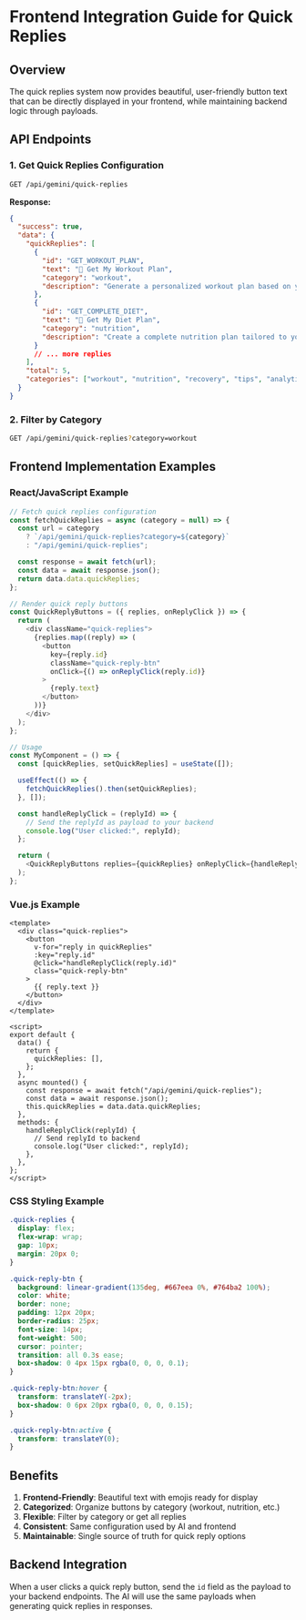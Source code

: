 # Frontend Integration Guide for Quick Replies

## Overview

The quick replies system now provides beautiful, user-friendly button text that can be directly displayed in your frontend, while maintaining backend logic through payloads.

## API Endpoints

### 1. Get Quick Replies Configuration

```bash
GET /api/gemini/quick-replies
```

**Response:**

```json
{
  "success": true,
  "data": {
    "quickReplies": [
      {
        "id": "GET_WORKOUT_PLAN",
        "text": "💪 Get My Workout Plan",
        "category": "workout",
        "description": "Generate a personalized workout plan based on your goals"
      },
      {
        "id": "GET_COMPLETE_DIET",
        "text": "🥗 Get My Diet Plan",
        "category": "nutrition",
        "description": "Create a complete nutrition plan tailored to your needs"
      }
      // ... more replies
    ],
    "total": 5,
    "categories": ["workout", "nutrition", "recovery", "tips", "analytics"]
  }
}
```

### 2. Filter by Category

```bash
GET /api/gemini/quick-replies?category=workout
```

## Frontend Implementation Examples

### React/JavaScript Example

```javascript
// Fetch quick replies configuration
const fetchQuickReplies = async (category = null) => {
  const url = category
    ? `/api/gemini/quick-replies?category=${category}`
    : "/api/gemini/quick-replies";

  const response = await fetch(url);
  const data = await response.json();
  return data.data.quickReplies;
};

// Render quick reply buttons
const QuickReplyButtons = ({ replies, onReplyClick }) => {
  return (
    <div className="quick-replies">
      {replies.map((reply) => (
        <button
          key={reply.id}
          className="quick-reply-btn"
          onClick={() => onReplyClick(reply.id)}
        >
          {reply.text}
        </button>
      ))}
    </div>
  );
};

// Usage
const MyComponent = () => {
  const [quickReplies, setQuickReplies] = useState([]);

  useEffect(() => {
    fetchQuickReplies().then(setQuickReplies);
  }, []);

  const handleReplyClick = (replyId) => {
    // Send the replyId as payload to your backend
    console.log("User clicked:", replyId);
  };

  return (
    <QuickReplyButtons replies={quickReplies} onReplyClick={handleReplyClick} />
  );
};
```

### Vue.js Example

```vue
<template>
  <div class="quick-replies">
    <button
      v-for="reply in quickReplies"
      :key="reply.id"
      @click="handleReplyClick(reply.id)"
      class="quick-reply-btn"
    >
      {{ reply.text }}
    </button>
  </div>
</template>

<script>
export default {
  data() {
    return {
      quickReplies: [],
    };
  },
  async mounted() {
    const response = await fetch("/api/gemini/quick-replies");
    const data = await response.json();
    this.quickReplies = data.data.quickReplies;
  },
  methods: {
    handleReplyClick(replyId) {
      // Send replyId to backend
      console.log("User clicked:", replyId);
    },
  },
};
</script>
```

### CSS Styling Example

```css
.quick-replies {
  display: flex;
  flex-wrap: wrap;
  gap: 10px;
  margin: 20px 0;
}

.quick-reply-btn {
  background: linear-gradient(135deg, #667eea 0%, #764ba2 100%);
  color: white;
  border: none;
  padding: 12px 20px;
  border-radius: 25px;
  font-size: 14px;
  font-weight: 500;
  cursor: pointer;
  transition: all 0.3s ease;
  box-shadow: 0 4px 15px rgba(0, 0, 0, 0.1);
}

.quick-reply-btn:hover {
  transform: translateY(-2px);
  box-shadow: 0 6px 20px rgba(0, 0, 0, 0.15);
}

.quick-reply-btn:active {
  transform: translateY(0);
}
```

## Benefits

1. **Frontend-Friendly**: Beautiful text with emojis ready for display
2. **Categorized**: Organize buttons by category (workout, nutrition, etc.)
3. **Flexible**: Filter by category or get all replies
4. **Consistent**: Same configuration used by AI and frontend
5. **Maintainable**: Single source of truth for quick reply options

## Backend Integration

When a user clicks a quick reply button, send the `id` field as the payload to your backend endpoints. The AI will use the same payloads when generating quick replies in responses.
